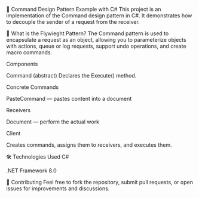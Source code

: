 🎯 Command Design Pattern Example with C#
This project is an implementation of the Command design pattern in C#. It demonstrates how to decouple the sender of a request from the receiver.

🧠 What is the Flywieght Pattern?
The Command pattern is used to encapsulate a request as an object, allowing you to parameterize objects with actions, queue or log requests, support undo operations, and create macro commands.

Components

Command (abstract)
Declares the Execute() method.

Concrete Commands

PasteCommand — pastes content into a document

Receivers

Document — perform the actual work

Client

Creates commands, assigns them to receivers, and executes them.

🛠️ Technologies Used
C#

.NET Framework 8.0

🤝 Contributing
Feel free to fork the repository, submit pull requests, or open issues for improvements and discussions.

